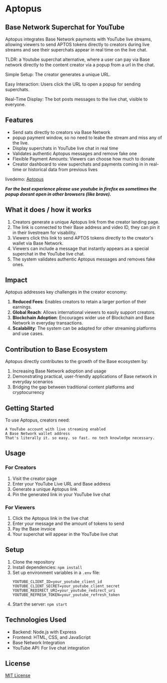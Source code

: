 # Aptopus 
## Base Network Superchat for YouTube

Aptopus integrates Base Network payments with YouTube live streams, allowing viewers to send APTOS tokens directly to creators during live streams and see their superchats appear in real time on the live chat.

TLDR: a Youtube superchat alternative, where a user can pay via Base network directly to the content creator via a popup from a url in the chat. 

Simple Setup: The creator generates a unique URL.

Easy Interaction: Users click the URL to open a popup for sending superchats.

Real-Time Display: The bot posts messages to the live chat, visible to everyone.

## Features

- Send sats directly to creators via Base Network
- popup payment window, so no need to leabe the stream and miss any of the live.
- Display superchats in YouTube live chat in real time
- Validates authentic Aptopus messages and remove fake one
- Flexible Payment Amounts: Viewers can choose how much to donate
- Creator dashboard to view superchats and payments coming in in real-time or historical data from previous lives 

livedemo: [Aptopus](https://Aptopus.vercel.app) 

***For the best experience please use youtube in firefox as sometimes the popup doesnt open in other browsers (like brave).***

## What it does / how it works

1. Creators generate a unique Aptopus link from the creator landing page.
2. The link is connected to their Base address and video ID, they can pin it in their livestream for visability.
2. Viewers click this link to send APTOS tokens directly to the creator's wallet via Base Network.
3. Viewers can include a message that instantly appears as a special superchat in the YouTube live chat.
4. The system validates authentic Aptopus messages and removes fake ones.


## Impact

Aptopus addresses key challenges in the creator economy:

1. **Reduced Fees**: Enables creators to retain a larger portion of their earnings.
2. **Global Reach**: Allows international viewers to easily support creators.
3. **Blockchain Adoption**: Encourages wider use of Blockchain and Base Network in everyday transactions.
4. **Scalability**: The system can be adapted for other streaming platforms and use cases.

## Contribution to Base Ecosystem

Aptopus directly contributes to the growth of the Base ecosystem by:

1. Increasing Base Network adoption and usage
2. Demonstrating practical, user-friendly applications of Base network in everyday scenarios
3. Bridging the gap between traditional content platforms and cryptocurrency


## Getting Started

To use Aptopus, creators need:

    A YouTube account with live streaming enabled
    A Base Network wallet address
    That's literally it. so easy. so fast. no tech knowledge necessary.

## Usage

### For Creators

1. Visit the creator page
2. Enter your YouTube Live URL and Base address
3. Generate a unique Aptopus link
4. Pin the generated link in your YouTube live chat

### For Viewers

1. Click the Aptopus link in the live chat
2. Enter your message and the amount of tokens to send
3. Pay the Base invoice
4. Your superchat will appear in the YouTube live chat

## Setup

1. Clone the repository
2. Install dependencies: `npm install`
3. Set up environment variables in a `.env` file:
   ```
   YOUTUBE_CLIENT_ID=your_youtube_client_id
   YOUTUBE_CLIENT_SECRET=your_youtube_client_secret
   YOUTUBE_REDIRECT_URI=your_youtube_redirect_uri
   YOUTUBE_REFRESH_TOKEN=your_youtube_refresh_token
   ```
4. Start the server: `npm start`


## Technologies Used

- Backend: Node.js with Express
- Frontend: HTML, CSS, and JavaScript
- Base Network Integration
- YouTube API: For live chat integration

## License

[MIT License](LICENSE)

